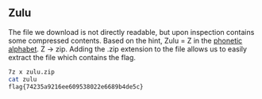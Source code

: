 ## Zulu

The file we download is not directly readable, but upon inspection contains some compressed contents. Based on the hint, Zulu = Z in the [phonetic alphabet](https://en.wikipedia.org/wiki/NATO_phonetic_alphabet). Z -> zip. Adding the .zip extension to the file allows us to easily extract the file which contains the flag.
```bash
7z x zulu.zip
cat zulu
flag{74235a9216ee609538022e6689b4de5c}
```
